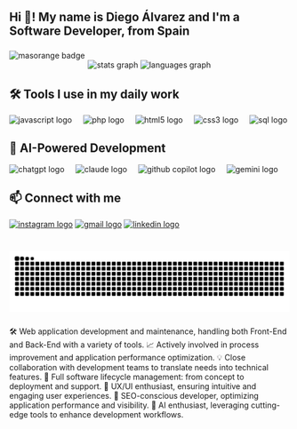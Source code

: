 <h2 align="left">Hi 👋! My name is Diego Álvarez and I'm a Software Developer, from Spain</h2>

###
<img src="https://img.shields.io/badge/MasOrange-Employee-orange?style=for-the-badge" height="35" alt="masorange badge" />
<div align="center">
  <img src="https://github-readme-stats.vercel.app/api?username=diegoalvarezf&hide_title=false&hide_rank=false&show_icons=true&include_all_commits=true&count_private=true&disable_animations=false&theme=dracula&locale=en&hide_border=false" height="150" alt="stats graph"  />
  <img src="https://github-readme-stats.vercel.app/api/top-langs?username=diegoalvarezf&locale=en&hide_title=false&layout=compact&card_width=320&langs_count=5&theme=dracula&hide_border=false" height="150" alt="languages graph"  />
</div>

###

## 🛠️ Tools I use in my daily work
<div align="left">
  <img src="https://cdn.jsdelivr.net/gh/devicons/devicon/icons/javascript/javascript-original.svg" height="30" alt="javascript logo" />
  <img width="12" />
  <img src="https://cdn.jsdelivr.net/gh/devicons/devicon/icons/php/php-original.svg" height="30" alt="php logo" />
  <img width="12" />
  <img src="https://cdn.jsdelivr.net/gh/devicons/devicon/icons/html5/html5-original.svg" height="30" alt="html5 logo" />
  <img width="12" />
  <img src="https://cdn.jsdelivr.net/gh/devicons/devicon/icons/css3/css3-original.svg" height="30" alt="css3 logo" />
  <img width="12" />
  <img src="https://cdn.jsdelivr.net/gh/devicons/devicon/icons/mysql/mysql-original.svg" height="30" alt="sql logo" />
</div>

###

## 🤖 AI-Powered Development
<div align="left">
  <img src="https://img.shields.io/badge/ChatGPT-74aa9c?style=flat&logo=openai&logoColor=white" height="30" alt="chatgpt logo" />
  <img width="12" />
  <img src="https://img.shields.io/badge/Claude-CC785C?style=flat&logo=anthropic&logoColor=white" height="30" alt="claude logo" />
  <img width="12" />
  <img src="https://img.shields.io/badge/GitHub_Copilot-000000?style=flat&logo=github&logoColor=white" height="30" alt="github copilot logo" />
  <img width="12" />
  <img src="https://img.shields.io/badge/Google_Gemini-8E75B2?style=flat&logo=googlegemini&logoColor=white" height="30" alt="gemini logo" />
</div>

###

## 📫 Connect with me
<div align="left">
<a href="https://instagram.com/vigxxs._"><img src="https://img.shields.io/static/v1?message=Instagram&logo=instagram&label=&color=E4405F&logoColor=white&labelColor=&style=for-the-badge" height="35" alt="instagram logo"/></a>
<a href="mailto:diegoalvarezfrancos@gmail.com"><img src="https://img.shields.io/static/v1?message=Gmail&logo=gmail&label=&color=D14836&logoColor=white&labelColor=&style=for-the-badge" height="35" alt="gmail logo"/></a>
<a href="https://linkedin.com/in/dalvarfr"><img src="https://img.shields.io/static/v1?message=LinkedIn&logo=linkedin&label=&color=0077B5&logoColor=white&labelColor=&style=for-the-badge" height="35" alt="linkedin logo"/></a>
</div>


###

<br clear="both">

<img src="https://raw.githubusercontent.com/diegoalvarezf/diegoalvarezf/output/github-snake-dark.svg" alt="Snake animation" />


###
<p align="left">
🛠️ Web application development and maintenance, handling both Front-End and Back-End with a variety of tools.
📈 Actively involved in process improvement and application performance optimization.
💡 Close collaboration with development teams to translate needs into technical features.
🎯 Full software lifecycle management: from concept to deployment and support.
🎨 UX/UI enthusiast, ensuring intuitive and engaging user experiences.
🚀 SEO-conscious developer, optimizing application performance and visibility.
🤖 AI enthusiast, leveraging cutting-edge tools to enhance development workflows.
</p>
